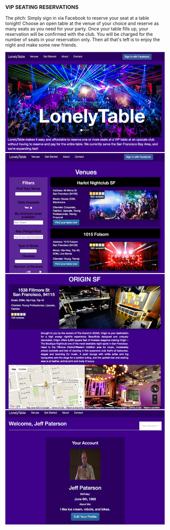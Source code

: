 <h3>VIP SEATING RESERVATIONS</h3>

<p>The pitch: Simply sign in via Facebook to reserve your seat at a table tonight! Choose an open table at the venue of your choice and reserve as many seats as you need for your party. Once your table fills up, your reservation will be confirmed with the club. You will be charged for the number of seats in your reservation only. Then all that's left is to enjoy the night and make some new friends.</p>

<img src="public/images/home.jpg" alt="Homepage">

<img src="public/images/venues.jpg" alt="">

<img src="public/images/nightclub.jpg" alt="">

<img src="public/images/logged.jpg" alt="">
